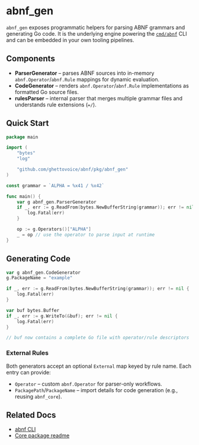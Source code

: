 # abnf_gen

`abnf_gen` exposes programmatic helpers for parsing ABNF grammars and generating Go code. It is the underlying engine powering the [`cmd/abnf`](../../cmd/abnf) CLI and can be embedded in your own tooling pipelines.

## Components

- **ParserGenerator** – parses ABNF sources into in-memory `abnf.Operator`/`abnf.Rule` mappings for dynamic evaluation.
- **CodeGenerator** – renders `abnf.Operator`/`abnf.Rule` implementations as formatted Go source files.
- **rulesParser** – internal parser that merges multiple grammar files and understands rule extensions (`=/`).

## Quick Start

```go
package main

import (
    "bytes"
    "log"

    "github.com/ghettovoice/abnf/pkg/abnf_gen"
)

const grammar = `ALPHA = %x41 / %x42`

func main() {
    var g abnf_gen.ParserGenerator
    if _, err := g.ReadFrom(bytes.NewBufferString(grammar)); err != nil {
        log.Fatal(err)
    }

    op := g.Operators()["ALPHA"]
    _ = op // use the operator to parse input at runtime
}
```

## Generating Code

```go
var g abnf_gen.CodeGenerator
g.PackageName = "example"

if _, err := g.ReadFrom(bytes.NewBufferString(grammar)); err != nil {
    log.Fatal(err)
}

var buf bytes.Buffer
if _, err := g.WriteTo(&buf); err != nil {
    log.Fatal(err)
}

// buf now contains a complete Go file with operator/rule descriptors
```

### External Rules

Both generators accept an optional `External` map keyed by rule name. Each entry can provide:

- `Operator` – custom `abnf.Operator` for parser-only workflows.
- `PackagePath`/`PackageName` – import details for code generation (e.g., reusing `abnf_core`).

## Related Docs

- [abnf CLI](../../cmd/abnf/README.md)
- [Core package readme](../abnf_core/README.md)
